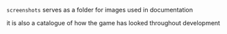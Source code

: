 `screenshots` serves as a folder for images used in documentation

it is also a catalogue of how the game has looked throughout development

